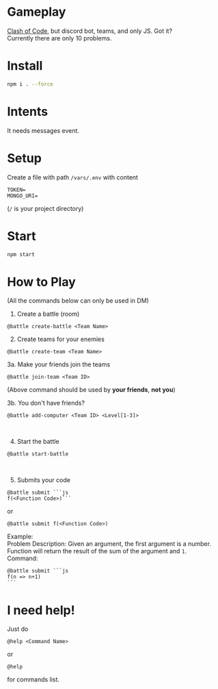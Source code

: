 # Gameplay
[Clash of Code](https://www.codingame.com/multiplayer/clashofcode), but discord bot, teams, and only JS. Got it?<br />
Currently there are only 10 problems.

# Install
```bash
npm i . --force
```

# Intents
It needs messages event.

# Setup
Create a file with path `/vars/.env` with content
```
TOKEN=
MONGO_URI=
```
(`/` is your project directory)

# Start
```bash
npm start
```

# How to Play
(All the commands below can only be used in DM)

1. Create a battle (room)
```
@battle create-battle <Team Name>
```

2. Create teams for your enemies
```
@battle create-team <Team Name>
```

3a. Make your friends join the teams
```
@battle join-team <Team ID>
```
(Above command should be used by **your friends**, **not you**)

3b. You don't have friends?
```
@battle add-computer <Team ID> <Level[1-3]>
```
<br />

4. Start the battle<br />
```
@battle start-battle
```
<br />

5. Submits your code<br />
```
@battle submit ```js
f(<Function Code>)```
```

or

```
@battle submit f(<Function Code>)
```

Example:<br />
Problem Description: Given an argument, the first argument is a number. Function will return the result of the sum of the argument and `1`.<br />
Command: <br />
```
@battle submit ```js
f(n => n+1)
​```
```

# I need help!
Just do
```
@help <Command Name>
```
or 
```
@help
```
for commands list.
